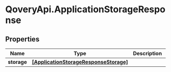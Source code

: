 # QoveryApi.ApplicationStorageResponse

## Properties

Name | Type | Description | Notes
------------ | ------------- | ------------- | -------------
**storage** | [**[ApplicationStorageResponseStorage]**](ApplicationStorageResponseStorage.md) |  | [optional] 


